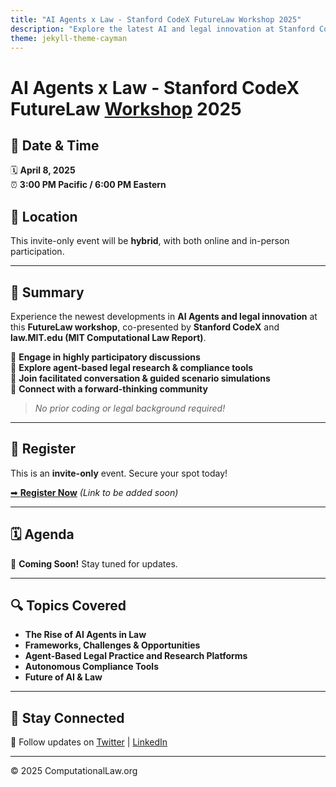 ```yaml
---
title: "AI Agents x Law - Stanford CodeX FutureLaw Workshop 2025"
description: "Explore the latest AI and legal innovation at Stanford CodeX FutureLaw Workshop 2025."
theme: jekyll-theme-cayman
---
```


# AI Agents x Law - Stanford CodeX FutureLaw [Workshop](https://computationallaw.org) 2025

## 📅 Date & Time
🗓 **April 8, 2025**  
⏰ **3:00 PM Pacific / 6:00 PM Eastern**  

## 📍 Location
This invite-only event will be **hybrid**, with both online and in-person participation.

---

## 🚀 Summary
Experience the newest developments in **AI Agents and legal innovation** at this **FutureLaw workshop**, co-presented by **Stanford CodeX** and **law.MIT.edu (MIT Computational Law Report)**.

🔹 **Engage in highly participatory discussions**  
🔹 **Explore agent-based legal research & compliance tools**  
🔹 **Join facilitated conversation & guided scenario simulations**  
🔹 **Connect with a forward-thinking community**  

> *No prior coding or legal background required!*

---

## 📝 Register
This is an **invite-only** event. Secure your spot today!

[➡ **Register Now**](#) _(Link to be added soon)_

---

## 🗓 Agenda
🚧 **Coming Soon!** Stay tuned for updates.

---

## 🔍 Topics Covered
- **The Rise of AI Agents in Law**
- **Frameworks, Challenges & Opportunities**
- **Agent-Based Legal Practice and Research Platforms**
- **Autonomous Compliance Tools**
- **Future of AI & Law**

---

## 📢 Stay Connected

🔗 Follow updates on [Twitter](#) | [LinkedIn](#)

---

© 2025 ComputationalLaw.org
